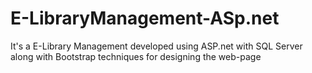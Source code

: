 # E-LibraryManagement-ASp.net
It's a E-Library Management developed using ASP.net with SQL Server along with Bootstrap techniques for designing the web-page
